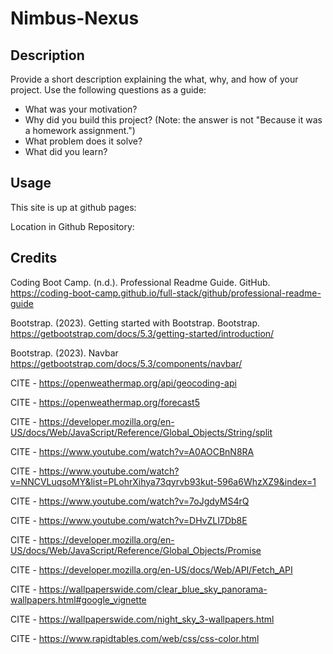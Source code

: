 # Nimbus-Nexus

## Description

Provide a short description explaining the what, why, and how of your project. Use the following questions as a guide:

- What was your motivation?
- Why did you build this project? (Note: the answer is not "Because it was a homework assignment.")
- What problem does it solve?
- What did you learn?

## Usage

This site is up at github pages:

<Insert Link>

Location in Github Repository:

<Insert Link>

## Credits

Coding Boot Camp. (n.d.). Professional Readme Guide. GitHub. https://coding-boot-camp.github.io/full-stack/github/professional-readme-guide

Bootstrap. (2023). Getting started with Bootstrap. Bootstrap. https://getbootstrap.com/docs/5.3/getting-started/introduction/

Bootstrap. (2023). Navbar https://getbootstrap.com/docs/5.3/components/navbar/

CITE - https://openweathermap.org/api/geocoding-api

CITE - https://openweathermap.org/forecast5

CITE - https://developer.mozilla.org/en-US/docs/Web/JavaScript/Reference/Global_Objects/String/split 

CITE - https://www.youtube.com/watch?v=A0AOCBnN8RA 

CITE - https://www.youtube.com/watch?v=NNCVLuqsoMY&list=PLohrXihya73qyrvb93kut-596a6WhzXZ9&index=1 

CITE - https://www.youtube.com/watch?v=7oJgdyMS4rQ

CITE - https://www.youtube.com/watch?v=DHvZLI7Db8E

CITE - https://developer.mozilla.org/en-US/docs/Web/JavaScript/Reference/Global_Objects/Promise

CITE - https://developer.mozilla.org/en-US/docs/Web/API/Fetch_API

CITE - https://wallpaperswide.com/clear_blue_sky_panorama-wallpapers.html#google_vignette

CITE - https://wallpaperswide.com/night_sky_3-wallpapers.html 

CITE - https://www.rapidtables.com/web/css/css-color.html